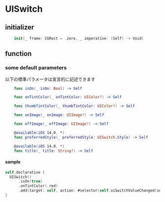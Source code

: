 # UISwitch

## initializer

```swift
    init(_ frame: CGRect = .zero, _ imperative: (Self) -> Void)
```

## function

### some default parameters

以下の標準パラメータは宣言的に記述できます

```swift
    func isOn(_ isOn: Bool) -> Self

    func onTintColor(_ onTintColor: UIColor?) -> Self

    func thumbTintColor(_ thumbTintColor: UIColor?) -> Self

    func onImage(_ onImage: UIImage?) -> Self

    func offImage(_ offImage: UIImage?) -> Self

    @available(iOS 14.0, *)
    func preferredStyle(_ preferredStyle: UISwitch.Style) -> Self

    @available(iOS 14.0, *)
    func title(_ title: String?) -> Self
```

#### sample

```swift
self.declarative {
  UISwitch()
      .isOn(true)
      .onTintColor(.red)
      .add(target: self, action: #selector(self.uiSwitchValueChanged(sender:)), for: .valueChanged)
}
```